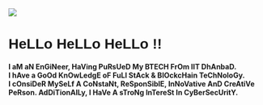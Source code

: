 <img src="https://res.cloudinary.com/dbncp99x2/image/upload/v1718389732/pL17_ponuke.png" />
<h1 style="font-family: 'Comic Sans MS', cursive, sans-serif;">HeLLo HeLLo HeLLo !!</h1>
<h4>I aM aN EnGiNeer, HaVing PuRsUeD My BTECH FrOm IIT DhAnbaD.
<br>I hAve a GoOd KnOwLedgE oF FuLl StAck & BlOckcHain TeChNoloGy.
<br>I cOnsiDeR MySeLf A CoNstaNt, ReSponSiblE, InNoVative AnD CreAtiVe PeRson. AdDiTionAlLy, I HaVe A sTroNg InTereSt In CyBerSecUritY.</h4>


<!-- <p align="left"> <img src="https://komarev.com/ghpvc/?username=piyushlunawat&label=Profile%20views&color=0e75b6&style=flat" alt="piyushlunawat" /> </p> -->
<!--
**PiyushLunawat/PiyushLunawat** is a ✨ _special_ ✨ repository because its `README.md` (this file) appears on your GitHub profile.

Here are some ideas to get you started:

- 🔭 I’m currently working on ...
- 🌱 I’m currently learning ...
- 👯 I’m looking to collaborate on ...
- 🤔 I’m looking for help with ...
- 💬 Ask me about ...
- 📫 How to reach me: ...
- 😄 Pronouns: ...
- ⚡ Fun fact: ...
-->
